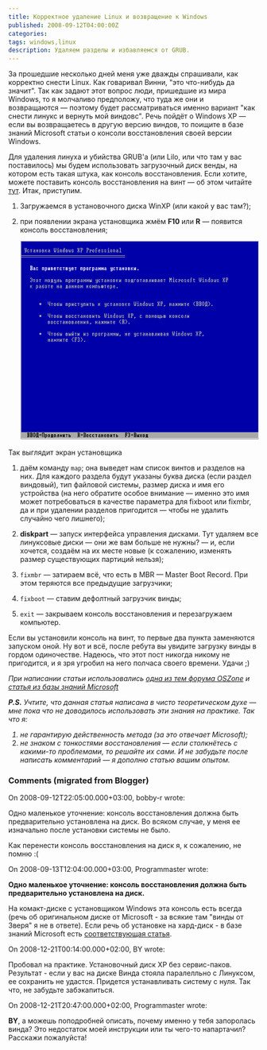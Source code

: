 ```yaml
---
title: Корректное удаление Linux и возвращение к Windows
published: 2008-09-12T04:00:00Z
categories: 
tags: windows,linux
description: Удаляем разделы и избавляемся от GRUB.
---
```


За прошедшие несколько дней меня уже дважды спрашивали, как корректно снести Linux. Как говаривал Винни, "это что-нибудь да значит". Так как задают этот вопрос люди, пришедшие из мира Windows, то я молчаливо предположу, что туда же они и возвращаются — поэтому будет рассматриваться именно вариант "как снести линукс и вернуть мой виндовс". Речь пойдёт о Windows XP &mdash; если вы возвращаетесь в другую версию виндов, то поищите в базе знаний Microsoft статьи о консоли восстановления своей версии Windows.

Для удаления линуха и убийства GRUB'а (или Lilo, или что там у вас поставилось) мы будем использовать загрузочный диск венды, на котором есть такая штука, как консоль восстановления. Если хотите, можете поставить консоль восстановления на винт — об этом читайте <a href=http://support.microsoft.com/kb/307654/ru>тут</a>. Итак, приступим.

1. Загружаемся в установочного диска WinXP (или какой у вас там?);

2. при появлении экрана установщика жмём <b>F10</b> или <b>R</b> — появится консоль восстановления; <div class="center">
<img src="/images/windows-setup.png"
    width="724px" height="400px"
    alt="Установка Windows"
    class="bleed" />
<p>Так выглядит экран установщика</p>
</div>

1. даём команду <code>map</code>; она выведет нам список винтов и разделов на них. Для каждого раздела будут указаны буква диска (если раздел виндовый), тип файловой системы, размер диска и имя его устройства (на него обратите особое внимание &mdash; именно это имя может потребоваться в качестве параметра для fixboot или fixmbr, да и при удалении разделов пригодится &mdash; чтобы не удалить случайно чего лишнего);

1. <b>diskpart</b> &mdash; запуск интерфейса управления дисками. Тут удаляем все линуксовые диски &mdash; они же вам больше не нужны? &mdash; и, если хочется, создаём на их месте новые (к сожалению, изменять размер существующих партиций нельзя);

1. <code>fixmbr</code> &mdash; затираем всё, что есть в MBR &mdash; Master Boot Record. При этом теряются все предыдущие загрузчики;

1. <code>fixboot</code> &mdash; ставим дефолтный загрузчик винды;

1. <code>exit</code> &mdash; закрываем консоль восстановления и перезагружаем компьютер.

Если вы установили консоль на винт, то первые два пункта заменяются запуском оной.
Ну вот и всё, после ребута вы увидите загрузку винды в гордом одиночестве. Надеюсь, что этот пост никогда никому не пригодится, и я зря угробил на него полчаса своего времени. Удачи ;)


<i>При написании статьи использовались <a href="http://forum.oszone.net/showthread.php?t=106604&amp;page=all" target="_blank">одна из тем форума OSZone</a> и <a href="http://support.microsoft.com/kb/314058/ru" target="_blank">статья из базы знаний Microsoft</a></i>

<i><b>P.S.</b> Учтите, что данная статья написана в чисто теоретическом духе — мне пока что не доводилось использовать эти знания на практике. Так что я:

1. не гарантирую действенность метода (за это отвечает Microsoft);
2. не знаком с тонкостями восстановления — если столкнётесь с какими-то проблемами, то решайте их сами. И не забудьте после написать комментарий &mdash; я дополню статью вашим опытом.</i>

<h3 id='hakyll-convert-comments-title'>Comments (migrated from Blogger)</h3>
<div class='hakyll-convert-comment'>
<p class='hakyll-convert-comment-date'>On 2008-09-12T22:05:00.000+03:00, bobby-r wrote:</p>
<p class='hakyll-convert-comment-body'>
Одно маленькое уточнение: консоль восстановления должна быть предварительно установлена на диск. Во всяком случае, у меня ее изначально после установки системы не было.

Как перенести консоль восстановления на диск я, к сожалению, не помню :(
</p>
</div>

<div class='hakyll-convert-comment'>
<p class='hakyll-convert-comment-date'>On 2008-09-13T12:04:00.000+03:00, Programmaster wrote:</p>
<p class='hakyll-convert-comment-body'>
<B>Одно маленькое уточнение: консоль восстановления должна быть предварительно установлена на диск.</B>

На комакт-диске с установщиком Windows эта консоль есть всегда (речь об оригинальном диске от Microsoft - за всякие там "винды от Зверя" я не в ответе). Если речь об установке на хард-диск - в базе знаний Microsoft есть <A HREF="http://support.microsoft.com/kb/307654/ru" REL="nofollow">соответствующая статья</A>.
</p>
</div>

<div class='hakyll-convert-comment'>
<p class='hakyll-convert-comment-date'>On 2008-12-21T00:14:00.000+02:00, BY wrote:</p>
<p class='hakyll-convert-comment-body'>
Пробовал на практике. Установочный диск ХР без сервис-паков. Результат - если у вас на диске Винда стояла паралелльно с Линуксом, ее сохранить не удастся. Придется устанавливать систему с нуля. Так что, не забудьте забэкапиться.
</p>
</div>

<div class='hakyll-convert-comment'>
<p class='hakyll-convert-comment-date'>On 2008-12-21T20:47:00.000+02:00, Programmaster wrote:</p>
<p class='hakyll-convert-comment-body'>
<B>BY</B>, а можешь поподробней описать, почему именно у тебя запоролась винда? Это недостаток моей инструкции или ты чего-то напартачил? Расскажи пожалуйста!
</p>
</div>



